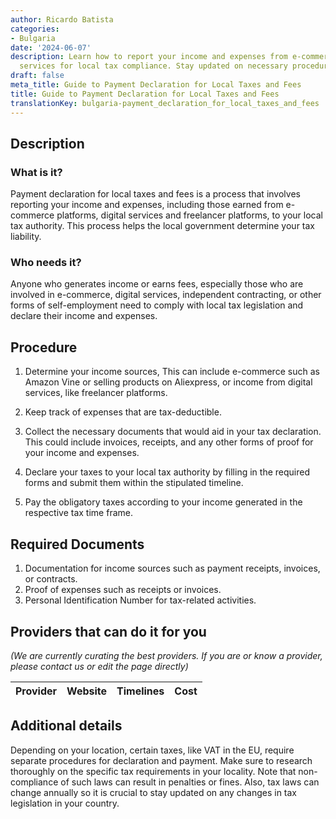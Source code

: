 ```yaml
---
author: Ricardo Batista
categories:
- Bulgaria
date: '2024-06-07'
description: Learn how to report your income and expenses from e-commerce and digital
  services for local tax compliance. Stay updated on necessary procedures and documents.
draft: false
meta_title: Guide to Payment Declaration for Local Taxes and Fees
title: Guide to Payment Declaration for Local Taxes and Fees
translationKey: bulgaria-payment_declaration_for_local_taxes_and_fees
---
```


## Description
### What is it?
Payment declaration for local taxes and fees is a process that involves reporting your income and expenses, including those earned from e-commerce platforms, digital services and freelancer platforms, to your local tax authority. This process helps the local government determine your tax liability.

### Who needs it?
Anyone who generates income or earns fees, especially those who are involved in e-commerce, digital services, independent contracting, or other forms of self-employment need to comply with local tax legislation and declare their income and expenses.

## Procedure
1. Determine your income sources, This can include e-commerce such as Amazon Vine or selling products on Aliexpress, or income from digital services, like freelancer platforms. 

2. Keep track of expenses that are tax-deductible. 

3. Collect the necessary documents that would aid in your tax declaration. This could include invoices, receipts, and any other forms of proof for your income and expenses. 

4. Declare your taxes to your local tax authority by filling in the required forms and submit them within the stipulated timeline.

5. Pay the obligatory taxes according to your income generated in the respective tax time frame.

## Required Documents
1. Documentation for income sources such as payment receipts, invoices, or contracts.
2. Proof of expenses such as receipts or invoices.
3. Personal Identification Number for tax-related activities.

## Providers that can do it for you

_(We are currently curating the best providers. If you are or know a provider, please contact us or edit the page directly)_

| Provider        |     Website     |     Timelines    |       Cost      |
| --------------- | --------------- |  :-------------: | :-------------: |

## Additional details
Depending on your location, certain taxes, like VAT in the EU, require separate procedures for declaration and payment. Make sure to research thoroughly on the specific tax requirements in your locality. Note that non-compliance of such laws can result in penalties or fines. Also, tax laws can change annually so it is crucial to stay updated on any changes in tax legislation in your country.